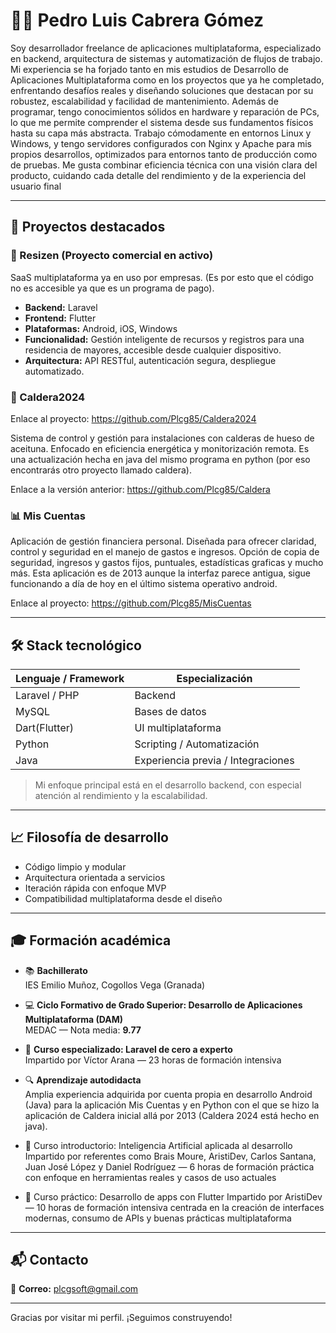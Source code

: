 # 👨‍💻 Pedro Luis Cabrera Gómez

Soy desarrollador freelance de aplicaciones multiplataforma, especializado en backend, arquitectura de sistemas y automatización de flujos de trabajo. Mi experiencia se ha forjado tanto en mis estudios de Desarrollo de Aplicaciones Multiplataforma como en los proyectos que ya he completado, enfrentando desafíos reales y diseñando soluciones que destacan por su robustez, escalabilidad y facilidad de mantenimiento.
Además de programar, tengo conocimientos sólidos en hardware y reparación de PCs, lo que me permite comprender el sistema desde sus fundamentos físicos hasta su capa más abstracta. Trabajo cómodamente en entornos Linux y Windows, y tengo servidores configurados con Nginx y Apache para mis propios desarrollos, optimizados para entornos tanto de producción como de pruebas.
Me gusta combinar eficiencia técnica con una visión clara del producto, cuidando cada detalle del rendimiento y de la experiencia del usuario final

---

## 🚀 Proyectos destacados

### 🧠 Resizen (Proyecto comercial en activo)
SaaS multiplataforma ya en uso por empresas. (Es por esto que el código no es accesible ya que es un programa de pago).  
- **Backend:** Laravel  
- **Frontend:** Flutter  
- **Plataformas:** Android, iOS, Windows  
- **Funcionalidad:** Gestión inteligente de recursos y registros para una residencia de mayores, accesible desde cualquier dispositivo.  
- **Arquitectura:** API RESTful, autenticación segura, despliegue automatizado.

### 🔧 Caldera2024 

Enlace al proyecto: https://github.com/Plcg85/Caldera2024

Sistema de control y gestión para instalaciones con calderas de hueso de aceituna. Enfocado en eficiencia energética y monitorización remota.
Es una actualización hecha en java del mismo programa en python (por eso encontrarás otro proyecto llamado caldera).

Enlace a la versión anterior: https://github.com/Plcg85/Caldera

### 📊 Mis Cuentas
Aplicación de gestión financiera personal. Diseñada para ofrecer claridad, control y seguridad en el manejo de gastos e ingresos.
Opción de copia de seguridad, ingresos y gastos fijos, puntuales, estadísticas graficas y mucho más. Esta aplicación es de 2013 aunque 
la interfaz parece antigua, sigue funcionando a día de hoy en el último sistema operativo android.

Enlace al proyecto: https://github.com/Plcg85/MisCuentas

---

## 🛠️ Stack tecnológico

| Lenguaje / Framework | Especialización |
|----------------------|-----------------|
| Laravel / PHP        | Backend         |
| MySQL                | Bases de datos  |
| Dart(Flutter)        | UI multiplataforma |
| Python               | Scripting / Automatización |
| Java                 | Experiencia previa / Integraciones |

> Mi enfoque principal está en el desarrollo backend, con especial atención al rendimiento y la escalabilidad.

---

## 📈 Filosofía de desarrollo

- Código limpio y modular
- Arquitectura orientada a servicios
- Iteración rápida con enfoque MVP
- Compatibilidad multiplataforma desde el diseño

---

## 🎓 Formación académica

- 📚 **Bachillerato**  
  IES Emilio Muñoz, Cogollos Vega (Granada)

- 💻 **Ciclo Formativo de Grado Superior: Desarrollo de Aplicaciones Multiplataforma (DAM)**  
  MEDAC — Nota media: **9.77**

- 🧠 **Curso especializado: Laravel de cero a experto**  
  Impartido por Víctor Arana — 23 horas de formación intensiva

- 🔍 **Aprendizaje autodidacta**  
  Amplia experiencia adquirida por cuenta propia en desarrollo Android (Java) para la aplicación Mis Cuentas
  y en Python con el que se hizo la aplicación de Caldera inicial allá por 2013 (Caldera 2024 está hecho en java). 

- 🤖 Curso introductorio: Inteligencia Artificial aplicada al desarrollo
  Impartido por referentes como Brais Moure, AristiDev, Carlos Santana, Juan José López y Daniel Rodríguez — 6 horas de formación práctica con enfoque en herramientas reales y casos de uso actuales

- 📱 Curso práctico: Desarrollo de apps con Flutter
  Impartido por AristiDev — 10 horas de formación intensiva centrada en la creación de interfaces modernas, consumo de APIs y buenas prácticas multiplataforma
  
---



## 📬 Contacto

📧 **Correo:** [plcgsoft@gmail.com](mailto:plcgsoft@gmail.com)  

---

Gracias por visitar mi perfil. ¡Seguimos construyendo!
